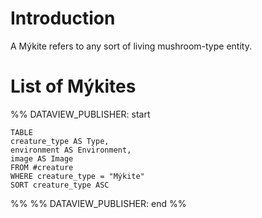 # Introduction
A Mýkite refers to any sort of living mushroom-type entity.
# List of Mýkites
%% DATAVIEW_PUBLISHER: start
```dataview
TABLE
creature_type AS Type,
environment AS Environment,
image AS Image
FROM #creature
WHERE creature_type = "Mýkite"
SORT creature_type ASC
```
%%
%% DATAVIEW_PUBLISHER: end %%